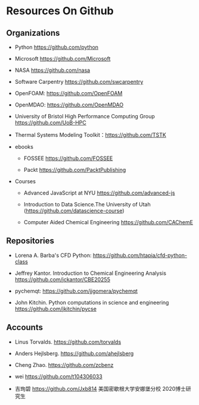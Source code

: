 # Resources On Github

## Organizations

* Python https://github.com/python

* Microsoft https://github.com/Microsoft

* NASA https://github.com/nasa

* Software Carpentry https://github.com/swcarpentry

* OpenFOAM: https://github.com/OpenFOAM

* OpenMDAO:  https://github.com/OpenMDAO

* University of Bristol High Performance Computing Group https://github.com/UoB-HPC

* Thermal Systems Modeling Toolkit：https://github.com/TSTK

* ebooks

   * FOSSEE https://github.com/FOSSEE

   * Packt https://github.com/PacktPublishing

* Courses 

  * Advanced JavaScript at NYU https://github.com/advanced-js

  * Introduction to Data Science.The University of Utah (https://github.com/datascience-course)

  * Computer Aided Chemical Engineering https://github.com/CAChemE

## Repositories

* Lorena A. Barba's CFD Python: https://github.com/htapia/cfd-python-class

* Jeffrey Kantor. Introduction to Chemical Engineering Analysis https://github.com/jckantor/CBE20255

* pychemqt: https://github.com/jjgomera/pychemqt

* John Kitchin. Python computations in science and engineering  https://github.com/jkitchin/pycse

## Accounts

* Linus Torvalds. https://github.com/torvalds

* Anders Hejlsberg. https://github.com/ahejlsberg

* Cheng Zhao. https://github.com/zcbenz

* wei https://github.com/t104306033

* 吉珣碧 https://github.com/Jxb814  美国密歇根大学安娜堡分校 2020博士研究生
